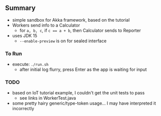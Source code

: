 ## Summary

* simple sandbox for Akka framework, based on the tutorial 
* Workers send info to a Calculator
    - for `a, b, c`, if `c == a + b`, then Calculator sends to Reporter
* uses JDK 15
    - `--enable-preview` is on for sealed interface

### To Run

* execute: `./run.sh`
    - after initial log flurry, press Enter as the app is waiting for input

### TODO

* based on IoT tutorial example, I couldn't get the unit tests to pass
    - see links in WorkerTest.java
* some pretty hairy generic/type-token usage... I may have interpreted it incorrectly 
